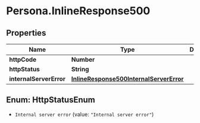 # Persona.InlineResponse500

## Properties
Name | Type | Description | Notes
------------ | ------------- | ------------- | -------------
**httpCode** | **Number** |  | [optional] 
**httpStatus** | **String** |  | [optional] 
**internalServerError** | [**InlineResponse500InternalServerError**](InlineResponse500InternalServerError.md) |  | [optional] 


<a name="HttpStatusEnum"></a>
## Enum: HttpStatusEnum


* `Internal server error` (value: `"Internal server error"`)




